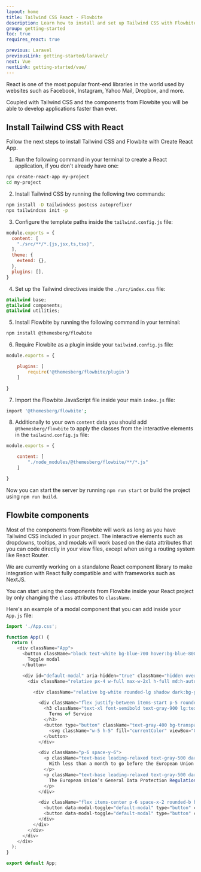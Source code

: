 ```yaml
---
layout: home
title: Tailwind CSS React - Flowbite
description: Learn how to install and set up Tailwind CSS with Flowbite for your React project and start developing modern web applications using interactive elements based on utility classes
group: getting-started
toc: true
requires_react: true

previous: Laravel
previousLink: getting-started/laravel/
next: Vue
nextLink: getting-started/vue/
---
```


React is one of the most popular front-end libraries in the world used by websites such as Facebook, Instagram, Yahoo Mail, Dropbox, and more. 

Coupled with Tailwind CSS and the components from Flowbite you will be able to develop applications faster than ever.

## Install Tailwind CSS with React

Follow the next steps to install Tailwind CSS and Flowbite with Create React App.

1. Run the following command in your terminal to create a React application, if you don't already have one:

```bash
npx create-react-app my-project
cd my-project
```

2. Install Tailwind CSS by running the following two commands:

```bash
npm install -D tailwindcss postcss autoprefixer
npx tailwindcss init -p
```

3. Configure the template paths inside the `tailwind.config.js` file:

```javascript
module.exports = {
  content: [
    "./src/**/*.{js,jsx,ts,tsx}",
  ],
  theme: {
    extend: {},
  },
  plugins: [],
}
```

4. Set up the Tailwind directives inside the `./src/index.css` file:

```css
@tailwind base;
@tailwind components;
@tailwind utilities;
```

5. Install Flowbite by running the following command in your terminal:

```bash
npm install @themesberg/flowbite
```

6. Require Flowbite as a plugin inside your `tailwind.config.js` file:

```javascript
module.exports = {

    plugins: [
        require('@themesberg/flowbite/plugin')
    ]

}
```

7. Import the Flowbite JavaScript file inside your main `index.js` file:

```bash
import '@themesberg/flowbite';
```

8. Additionally to your own `content` data you should add `@themesberg/flowbite` to apply the classes from the interactive elements in the `tailwind.config.js` file:

```javascript
module.exports = {

    content: [
        "./node_modules/@themesberg/flowbite/**/*.js"
    ]

}
```

Now you can start the server by running `npm run start` or build the project using `npm run build`.

## Flowbite components

Most of the components from Flowbite will work as long as you have Tailwind CSS included in your project. The interactive elements such as dropdowns, tooltips, and modals will work based on the data attributes that you can code directly in your view files, except when using a routing system like React Router. 

We are currently working on a standalone React component library to make integration with React fully compatible and with frameworks such as NextJS.

You can start using the components from Flowbite inside your React project by only changing the `class` attributes to `className`. 

Here's an example of a modal component that you can add inside your `App.js` file:

```javascript
import './App.css';

function App() {
  return (
    <div className="App">
      <button className="block text-white bg-blue-700 hover:bg-blue-800 focus:ring-4 focus:ring-blue-300 font-medium rounded-lg text-sm px-5 py-2.5 text-center dark:bg-blue-600 dark:hover:bg-blue-700 dark:focus:ring-blue-800" type="button" data-modal-toggle="default-modal">
        Toggle modal
      </button>

      <div id="default-modal" aria-hidden="true" className="hidden overflow-y-auto overflow-x-hidden fixed right-0 left-0 top-4 z-50 justify-center items-center h-modal md:h-full md:inset-0">
        <div className="relative px-4 w-full max-w-2xl h-full md:h-auto">

          <div className="relative bg-white rounded-lg shadow dark:bg-gray-700">

            <div className="flex justify-between items-start p-5 rounded-t border-b dark:border-gray-600">
              <h3 className="text-xl font-semibold text-gray-900 lg:text-2xl dark:text-white">
                Terms of Service
              </h3>
              <button type="button" className="text-gray-400 bg-transparent hover:bg-gray-200 hover:text-gray-900 rounded-lg text-sm p-1.5 ml-auto inline-flex items-center dark:hover:bg-gray-600 dark:hover:text-white" data-modal-toggle="default-modal">
                <svg className="w-5 h-5" fill="currentColor" viewBox="0 0 20 20" xmlns="http://www.w3.org/2000/svg"><path fill-rule="evenodd" d="M4.293 4.293a1 1 0 011.414 0L10 8.586l4.293-4.293a1 1 0 111.414 1.414L11.414 10l4.293 4.293a1 1 0 01-1.414 1.414L10 11.414l-4.293 4.293a1 1 0 01-1.414-1.414L8.586 10 4.293 5.707a1 1 0 010-1.414z" clip-rule="evenodd"></path></svg>
              </button>
            </div>

            <div className="p-6 space-y-6">
              <p className="text-base leading-relaxed text-gray-500 dark:text-gray-400">
                With less than a month to go before the European Union enacts new consumer privacy laws for its citizens, companies around the world are updating their terms of service agreements to comply.
              </p>
              <p className="text-base leading-relaxed text-gray-500 dark:text-gray-400">
                The European Union’s General Data Protection Regulation (G.D.P.R.) goes into effect on May 25 and is meant to ensure a common set of data rights in the European Union. It requires organizations to notify users as soon as possible of high-risk data breaches that could personally affect them.
              </p>
            </div>

            <div className="flex items-center p-6 space-x-2 rounded-b border-t border-gray-200 dark:border-gray-600">
              <button data-modal-toggle="default-modal" type="button" className="text-white bg-blue-700 hover:bg-blue-800 focus:ring-4 focus:ring-blue-300 font-medium rounded-lg text-sm px-5 py-2.5 text-center dark:bg-blue-600 dark:hover:bg-blue-700 dark:focus:ring-blue-800">I accept</button>
              <button data-modal-toggle="default-modal" type="button" className="text-gray-500 bg-white hover:bg-gray-100 focus:ring-4 focus:ring-gray-300 rounded-lg border border-gray-200 text-sm font-medium px-5 py-2.5 hover:text-gray-900 focus:z-10 dark:bg-gray-700 dark:text-gray-300 dark:border-gray-500 dark:hover:text-white dark:hover:bg-gray-600">Decline</button>
            </div>
          </div>
        </div>
      </div>
    </div>
  );
}

export default App;
```
